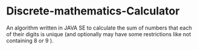 # Discrete-mathematics-Calculator
An algorithm written in JAVA SE to calculate the sum of numbers that each of their digits is unique (and optionally may have some restrictions like not containing 8 or 9 ).
